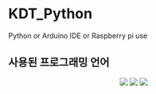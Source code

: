 # KDT_Python
Python or Arduino IDE or Raspberry pi use




## 사용된 프로그래밍 언어
<div align=center> 
<img src="https://img.shields.io/badge/Python-3776AB?style=for-the-badge&logo=Python &logoColor=white">
<img src="https://img.shields.io/badge/C++-CC2927?style=for-the-badge&logo=C++&logoColor=white">
<img src="https://img.shields.io/badge/Arduino-#00979D?style=for-the-badge&logo=Arduino&logoColor=white">
</div>
